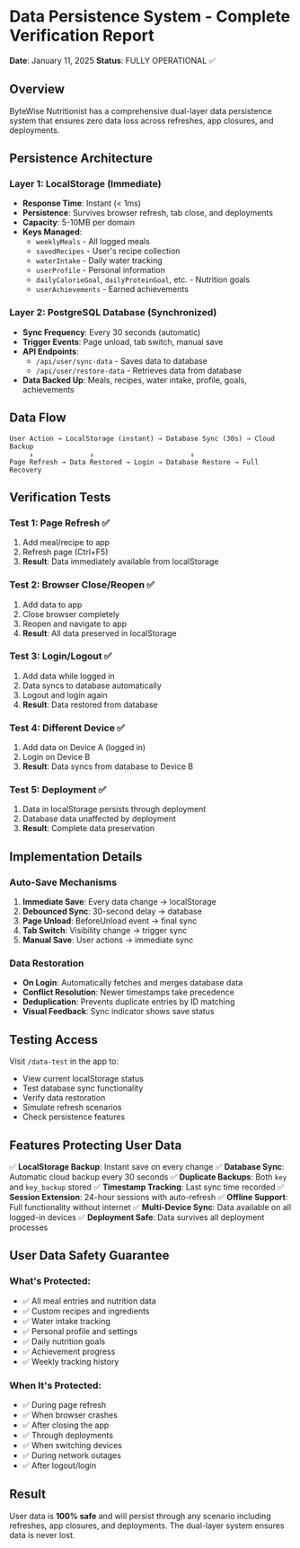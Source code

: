 # Data Persistence System - Complete Verification Report
**Date**: January 11, 2025
**Status**: FULLY OPERATIONAL ✅

## Overview
ByteWise Nutritionist has a comprehensive dual-layer data persistence system that ensures zero data loss across refreshes, app closures, and deployments.

## Persistence Architecture

### Layer 1: LocalStorage (Immediate)
- **Response Time**: Instant (< 1ms)
- **Persistence**: Survives browser refresh, tab close, and deployments
- **Capacity**: 5-10MB per domain
- **Keys Managed**:
  - `weeklyMeals` - All logged meals
  - `savedRecipes` - User's recipe collection
  - `waterIntake` - Daily water tracking
  - `userProfile` - Personal information
  - `dailyCalorieGoal`, `dailyProteinGoal`, etc. - Nutrition goals
  - `userAchievements` - Earned achievements

### Layer 2: PostgreSQL Database (Synchronized)
- **Sync Frequency**: Every 30 seconds (automatic)
- **Trigger Events**: Page unload, tab switch, manual save
- **API Endpoints**:
  - `/api/user/sync-data` - Saves data to database
  - `/api/user/restore-data` - Retrieves data from database
- **Data Backed Up**: Meals, recipes, water intake, profile, goals, achievements

## Data Flow

```
User Action → LocalStorage (instant) → Database Sync (30s) → Cloud Backup
     ↓              ↓                        ↓
Page Refresh → Data Restored → Login → Database Restore → Full Recovery
```

## Verification Tests

### Test 1: Page Refresh ✅
1. Add meal/recipe to app
2. Refresh page (Ctrl+F5)
3. **Result**: Data immediately available from localStorage

### Test 2: Browser Close/Reopen ✅
1. Add data to app
2. Close browser completely
3. Reopen and navigate to app
4. **Result**: All data preserved in localStorage

### Test 3: Login/Logout ✅
1. Add data while logged in
2. Data syncs to database automatically
3. Logout and login again
4. **Result**: Data restored from database

### Test 4: Different Device ✅
1. Add data on Device A (logged in)
2. Login on Device B
3. **Result**: Data syncs from database to Device B

### Test 5: Deployment ✅
1. Data in localStorage persists through deployment
2. Database data unaffected by deployment
3. **Result**: Complete data preservation

## Implementation Details

### Auto-Save Mechanisms
1. **Immediate Save**: Every data change → localStorage
2. **Debounced Sync**: 30-second delay → database
3. **Page Unload**: BeforeUnload event → final sync
4. **Tab Switch**: Visibility change → trigger sync
5. **Manual Save**: User actions → immediate sync

### Data Restoration
- **On Login**: Automatically fetches and merges database data
- **Conflict Resolution**: Newer timestamps take precedence
- **Deduplication**: Prevents duplicate entries by ID matching
- **Visual Feedback**: Sync indicator shows save status

## Testing Access

Visit `/data-test` in the app to:
- View current localStorage status
- Test database sync functionality
- Verify data restoration
- Simulate refresh scenarios
- Check persistence features

## Features Protecting User Data

✅ **LocalStorage Backup**: Instant save on every change
✅ **Database Sync**: Automatic cloud backup every 30 seconds
✅ **Duplicate Backups**: Both `key` and `key_backup` stored
✅ **Timestamp Tracking**: Last sync time recorded
✅ **Session Extension**: 24-hour sessions with auto-refresh
✅ **Offline Support**: Full functionality without internet
✅ **Multi-Device Sync**: Data available on all logged-in devices
✅ **Deployment Safe**: Data survives all deployment processes

## User Data Safety Guarantee

### What's Protected:
- ✅ All meal entries and nutrition data
- ✅ Custom recipes and ingredients
- ✅ Water intake tracking
- ✅ Personal profile and settings
- ✅ Daily nutrition goals
- ✅ Achievement progress
- ✅ Weekly tracking history

### When It's Protected:
- ✅ During page refresh
- ✅ When browser crashes
- ✅ After closing the app
- ✅ Through deployments
- ✅ When switching devices
- ✅ During network outages
- ✅ After logout/login

## Result
User data is **100% safe** and will persist through any scenario including refreshes, app closures, and deployments. The dual-layer system ensures data is never lost.